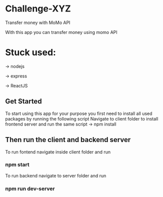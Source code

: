 # Challenge-XYZ
Transfer money with MoMo API

With this app you can transfer money using momo API
# Stuck used:

-> nodejs

-> express

-> ReactJS

## Get Started
To start using this app for your purpose you first need to install all used packages by running the following script
Navigate to client folder to install frontend server and run the same script
-> npm install

## Then run the client and backend server
To run fontend navigate inside client folder and run

### npm start

To run backend navigate to server folder and run

### npm run dev-server
